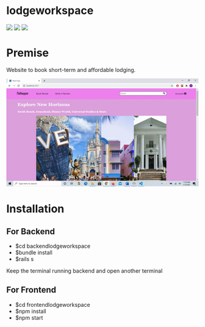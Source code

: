 # lodgeworkspace


![](https://img.shields.io/badge/rails-6.0.3.2-red.svg)
![](https://img.shields.io/badge/react-0.1.0-aqua.svg)
![](https://img.shields.io/badge/node-14.7.0-green.svg)

# Premise

Website to book short-term and affordable lodging.

![](flathoppershortgif.gif)

# Installation
## For Backend
- $cd backendlodgeworkspace
- $bundle install
- $rails s

<p>Keep the terminal running backend and open another terminal</p>

## For Frontend
- $cd frontendlodgeworkspace
- $npm install
- $npm start